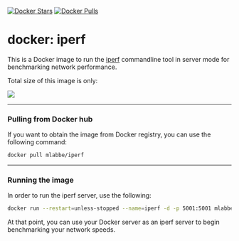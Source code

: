 [![Docker Stars](https://img.shields.io/docker/stars/mlabbe/iperf.svg)](https://hub.docker.com/r/mlabbe/iperf/) [![Docker Pulls](https://img.shields.io/docker/pulls/mlabbe/iperf.svg)](https://hub.docker.com/r/mlabbe/iperf/)

# docker: iperf

This is a Docker image to run the [iperf](http://sourceforge.net/projects/iperf/) commandline tool in server mode for benchmarking network performance.

Total size of this image is only:

[![](https://images.microbadger.com/badges/image/mlabbe/iperf.svg)](https://microbadger.com/images/mlabbe/iperf)

________________________________________
### Pulling from Docker hub
If you want to obtain the image from Docker registry, you can use the following command:
```sh
docker pull mlabbe/iperf
```
________________________________________
### Running the image
In order to run the iperf server, use the following:
```sh
docker run --restart=unless-stopped --name=iperf -d -p 5001:5001 mlabbe/iperf
```
At that point, you can use your Docker server as an iperf server to begin
benchmarking your network speeds.
